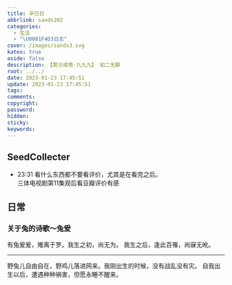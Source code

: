 ```yaml
---
title: 辛巳日
abbrlink: sands202
categories:
  - 生活
  - "\U0001F4D3日志"
cover: /images/sands3.svg
katex: true
aside: false
description: 【聚沙成塔·九九九】 初二无聊
root: ../../
date: 2023-01-23 17:45:51
update: 2023-01-23 17:45:51
tags:
comments:
copyright:
password:
hidden:
sticky:
keywords:
---
```


## SeedCollecter
- 23:31 看什么东西都不要看评价，尤其是在看完之后。<br>三体电视剧第11集观后看豆瓣评价有感


## 日常
### 关于兔的诗歌～兔爰
有兔爰爰，雉离于罗。我生之初，尚无为。
我生之后，逢此百罹，尚寐无吪。

---------
野兔儿自由自在，野鸡儿落进网来。我刚出生的时候，没有战乱没有灾。
自我出生以后，遭遇种种祸害，但愿永睡不醒来。